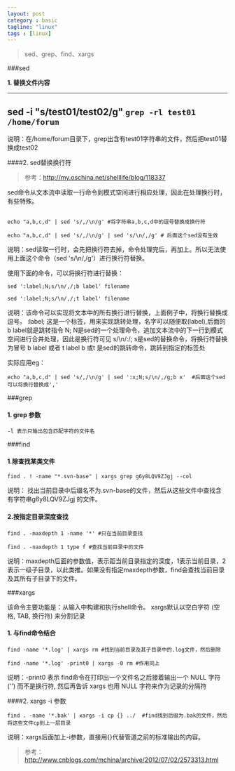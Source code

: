 ```yaml
---
layout: post
category : basic
tagline: "linux"
tags : [linux]
---
```

> sed、grep、find、xargs

###sed

**1. 替换文件内容**

---
sed -i "s/test01/test02/g" `grep -rl test01 /home/forum`
---

说明：在/home/forum目录下，grep出含有test01字符串的文件，然后把test01替换成test02

####2. sed替换换行符
>参考：http://my.oschina.net/shelllife/blog/118337

sed命令从文本流中读取一行命令到模式空间进行相应处理，因此在处理换行时，有些特殊。

```

echo "a,b,c,d" | sed 's/,/\n/g' #将字符串a,b,c,d中的逗号替换成换行符

echo "a,b,c,d" | sed 's/,/\n/g' | sed 's/\n/,/g' # 后面这个sed没有生效

```

说明：sed读取一行时，会先把换行符去掉，命令处理完后，再加上。所以无法使用上面这个命令（sed 's/\n/,/g'）进行换行符替换。

使用下面的命令，可以将换行符进行替换：

```
sed ':label;N;s/\n/,/;b label' filename

sed ':label;N;s/\n/,/;t label' filename
```

说明：该命令可以实现将文本中的所有换行进行替换，上面例子中，将换行替换成逗号。
 :label;  这是一个标签，用来实现跳转处理，名字可以随便取(label),后面的b label就是跳转指令
 N;   N是sed的一个处理命令，追加文本流中的下一行到模式空间进行合并处理，因此是换行符可见
 s/\n/:/;    s是sed的替换命令，将换行符替换为冒号
 b label  或者 t label    b 或t 是sed的跳转命令，跳转到指定的标签处

 实际应用eg：

```
echo "a,b,c,d" | sed 's/,/\n/g' | sed ':x;N;s/\n/,/g;b x'  #后面这个sed可以将换行替换成','
```

###grep

#### 1. grep 参数

```
-l 表示只输出包含匹配字符的文件名
```

###find

#### 1.除查找某类文件

```
find . ! -name "*.svn-base" | xargs grep g6y8LQV9ZJgj --col
```

说明： 找出当前目录中后缀名不为.svn-base的文件，然后从这些文件中查找含有字符串g6y8LQV9ZJgj 的文件。

#### 2.按指定目录深度查找

```
find . -maxdepth 1 -name '*' #只在当前目录查找

find . -naxdepth 1 type f #查找当前目录中的文件
```

说明：maxdepth后面的参数值，表示距当前目录指定的深度，1表示当前目录，2表示一级子目录，以此类推。如果没有指定maxdepth参数，find会查找当前目录及其所有子目录下的文件。


###xargs

该命令主要功能是：从输入中构建和执行shell命令。
xargs默认以空白字符 (空格, TAB, 换行符) 来分割记录

#### 1. 与find命令结合

```
find -name '*.log' | xargs rm #找到当前目录及其子目录中的.log文件，然后删除

find -name '*.log' -print0 | xargs -0 rm #作用同上
```

说明：-print0 表示 find命令在打印出一个文件名之后接着输出一个 NULL 字符 ('') 而不是换行符, 然后再告诉 xargs 也用 NULL 字符来作为记录的分隔符

####2. xargs -i 参数

```
find . -name '*.bak' | xargs -i cp {} ../  #find找到后缀为.bak的文件，然后将这些文件cp到上一层目录
```

说明：xargs后面加上-i参数，直接用{}代替管道之前的标准输出的内容。

> 参考：
> http://www.cnblogs.com/mchina/archive/2012/07/02/2573313.html

